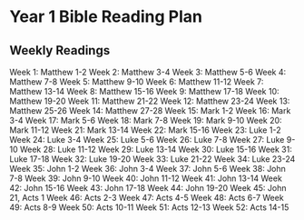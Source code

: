 # Year 1 Bible Reading Plan

## Weekly Readings

Week 1: Matthew 1-2
Week 2: Matthew 3-4
Week 3: Matthew 5-6
Week 4: Matthew 7-8
Week 5: Matthew 9-10
Week 6: Matthew 11-12
Week 7: Matthew 13-14
Week 8: Matthew 15-16
Week 9: Matthew 17-18
Week 10: Matthew 19-20
Week 11: Matthew 21-22
Week 12: Matthew 23-24
Week 13: Matthew 25-26
Week 14: Matthew 27-28
Week 15: Mark 1-2
Week 16: Mark 3-4
Week 17: Mark 5-6
Week 18: Mark 7-8
Week 19: Mark 9-10
Week 20: Mark 11-12
Week 21: Mark 13-14
Week 22: Mark 15-16
Week 23: Luke 1-2
Week 24: Luke 3-4
Week 25: Luke 5-6
Week 26: Luke 7-8
Week 27: Luke 9-10
Week 28: Luke 11-12
Week 29: Luke 13-14
Week 30: Luke 15-16
Week 31: Luke 17-18
Week 32: Luke 19-20
Week 33: Luke 21-22
Week 34: Luke 23-24
Week 35: John 1-2
Week 36: John 3-4
Week 37: John 5-6
Week 38: John 7-8
Week 39: John 9-10
Week 40: John 11-12
Week 41: John 13-14
Week 42: John 15-16
Week 43: John 17-18
Week 44: John 19-20
Week 45: John 21, Acts 1
Week 46: Acts 2-3
Week 47: Acts 4-5
Week 48: Acts 6-7
Week 49: Acts 8-9
Week 50: Acts 10-11
Week 51: Acts 12-13
Week 52: Acts 14-15

